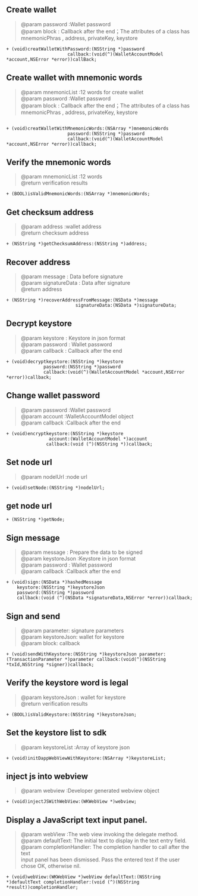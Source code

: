 ##  Create wallet   
>
>    @param password :Wallet password  
>    @param block : Callback after the end；The attributes of a class has mnemonicPhras , address, privateKey, keystore 
> 

```
+ (void)creatWalletWithPassword:(NSString *)password
                       callback:(void(^)(WalletAccountModel *account,NSError *error))callBack;

```

## Create wallet with mnemonic words   
>
>    @param mnemonicList :12 words for create wallet  
>    @param password :Wallet password    
>    @param block : Callback after the end；The attributes of a class has mnemonicPhras , address, privateKey, keystore 
> 
```

+ (void)creatWalletWithMnemonicWords:(NSArray *)mnemonicWords
                       password:(NSString *)password
                       callback:(void(^)(WalletAccountModel *account,NSError *error))callback;

```

##  Verify the mnemonic words    
>
>   @param mnemonicList :12 words   
>@return verification results
> 
```
+ (BOOL)isValidMnemonicWords:(NSArray *)mnemonicWords;
```


##  Get checksum address    
>
>  @param address :wallet address   
>  @return checksum address   
>
```
+ (NSString *)getChecksumAddress:(NSString *)address;
```




##  Recover address
>
>  @param message : Data before signature  
>  @param signatureData : Data after signature  
>  @return  address  
> 

```
+ (NSString *)recoverAddressFromMessage:(NSData *)message
                          signatureData:(NSData *)signatureData;
```

##  Decrypt keystore
>
 >  @param keystore : Keystore in json format   
 >  @param password : Wallet password   
 >  @param callback : Callback after the end   
 >
 >
 ```
+ (void)decryptkeystore:(NSString *)keystore
               password:(NSString *)password
               callback:(void(^)(WalletAccountModel *account,NSError *error))callback;
```
##  Change wallet password
>
>   @param password :Wallet password   
>   @param account :WalletAccountModel object   
>   @param callback :Callback after the end   
> 
> 
```
+ (void)encryptkeystore:(NSString *)keystore
                account:(WalletAccountModel *)account
               callback:(void (^)(NSString *))callback;
```
##  Set node url   
>
>  @param nodelUrl :node url   
>
>
```
+ (void)setNode:(NSString *)nodelUrl;
```



## get node url
>
>
```
+ (NSString *)getNode;
```


##   Sign message  
>
>   @param message : Prepare the data to be signed   
>   @param keystoreJson :Keystore in json format   
>   @param password :  Wallet password   
>   @param callback :Callback after the end  
>

```
+ (void)sign:(NSData *)hashedMessage
    keystore:(NSString *)keystoreJson
    password:(NSString *)password
    callback:(void (^)(NSData *signatureData,NSError *error))callback;

```

##   Sign and send
>
>  @param parameter: signature parameters   
>  @param keystoreJson: wallet for keystore    
>  @param block: callback   
>
>
```
+ (void)sendWithKeystore:(NSString *)keystoreJson parameter:(TransactionParameter *)parameter callback:(void(^)(NSString *txId,NSString *signer))callback;
```

##   Verify the keystore word is legal 
>
>  @param keystoreJson : wallet for keystore   
>  @return verification results   
>

```
+ (BOOL)isValidKeystore:(NSString *)keystoreJson;
```


##  Set the keystore list to sdk  
>
>  @param keystoreList :Array of keystore json
>
>

```
+ (void)initDappWebViewWithKeystore:(NSArray *)keystoreList;  

```


##   inject js into webview   
>
>  @param webview :Developer generated webview object
>
>
```
+ (void)injectJSWithWebView:(WKWebView *)webview;
```

##  Display a JavaScript text input panel.  
>
> @param webView :The web view invoking the delegate method.   
> @param defaultText: The initial text to display in the text entry field.   
> @param completionHandler: The completion handler to call after the text   
  input panel has been dismissed. Pass the entered text if the user chose
  OK, otherwise nil.
>
```
+ (void)webView:(WKWebView *)webView defaultText:(NSString *)defaultText completionHandler:(void (^)(NSString *result))completionHandler;
```
